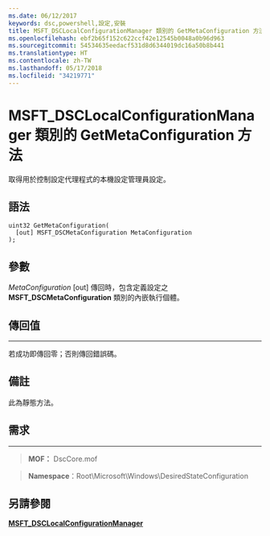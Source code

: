 ```yaml
---
ms.date: 06/12/2017
keywords: dsc,powershell,設定,安裝
title: MSFT_DSCLocalConfigurationManager 類別的 GetMetaConfiguration 方法
ms.openlocfilehash: ebf2b65f152c622ccf42e12545b0048a0b96d963
ms.sourcegitcommit: 54534635eedacf531d8d6344019dc16a50b8b441
ms.translationtype: HT
ms.contentlocale: zh-TW
ms.lasthandoff: 05/17/2018
ms.locfileid: "34219771"
---
```

# <a name="getmetaconfiguration-method-of-the-msftdsclocalconfigurationmanager-class"></a>MSFT_DSCLocalConfigurationManager 類別的 GetMetaConfiguration 方法

取得用於控制設定代理程式的本機設定管理員設定。

<a name="syntax"></a>語法
------

```mof
uint32 GetMetaConfiguration(
  [out] MSFT_DSCMetaConfiguration MetaConfiguration
);
```

<a name="parameters"></a>參數
----------

*MetaConfiguration* \[out\] 傳回時，包含定義設定之 **MSFT_DSCMetaConfiguration** 類別的內嵌執行個體。

## <a name="return-value"></a>傳回值
------------

若成功即傳回零；否則傳回錯誤碼。

## <a name="remarks"></a>備註

此為靜態方法。

## <a name="requirements"></a>需求
------------
>**MOF：** DscCore.mof

>**Namespace**：Root\Microsoft\Windows\DesiredStateConfiguration


## <a name="see-also"></a>另請參閱


[**MSFT_DSCLocalConfigurationManager**](msft-dsclocalconfigurationmanager.md)